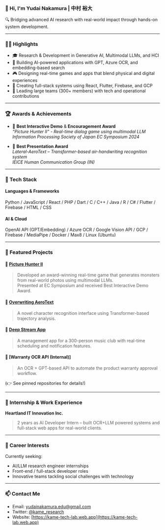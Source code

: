 ### 👋 Hi, I'm Yudai Nakamura | 中村 裕大

🔍 Bridging advanced AI research with real-world impact through hands-on system development.


---

### 🧑‍💻 Highlights

- 🎓 Research & Development in Generative AI, Multimodal LLMs, and HCI
- 🧠 Building AI-powered applications with GPT, Azure OCR, and embedding-based search
- 🎮 Designing real-time games and apps that blend physical and digital experiences
- 📱 Creating full-stack systems using React, Flutter, Firebase, and GCP
- 👥 Leading large teams (300+ members) with tech and operational contributions

---

### 🏆 Awards & Achievements

- 🥇 **Best Interactive Demo** & **Encouragement Award**  
  *“Picture Hunter II” - Real-time dialog game using multimodal LLM*  
  *Information Processing Society of Japan EC Symposium 2024*

- 🏅 **Best Presentation Award**  
  *Lateral-AeroText – Transformer-based air-handwriting recognition system*  
  *IEICE Human Communication Group (IN)*

---

### 🧰 Tech Stack

#### Languages & Frameworks  
Python / JavaScript / React / PHP / Dart / C / C++ / Java / R / C# / Flutter / Firebase / HTML / CSS

#### AI & Cloud  
OpenAI API (GPT/Embedding) / Azure OCR / Google Vision API / GCP / Firebase / MediaPipe / Docker / Max8 / Linux (Ubuntu)

---

### 📌 Featured Projects

#### 🔗 [Picture Hunter II](https://kame-tech-lab.web.app/project-detail?id=picture-hunter-2)  
> Developed an award-winning real-time game that generates monsters from real-world photos using multimodal LLMs.  
> Presented at EC Symposium and received Best Interactive Demo Award.

#### 🔗 [Overwriting AeroText](https://www.youtube.com/watch?v=B8NKtk1s5Lc)  
> A novel character recognition interface using Transformer-based trajectory analysis.

#### 🔗 [Deep Stream App](https://deep-stream-ksc.web.app/)  
> A management app for a 300-person music club with real-time scheduling and notification features.

#### 🔗 [Warranty OCR API (Internal)]  
> An OCR + GPT-based API to automate the product warranty approval workflow.

(👉 See pinned repositories for details!)

---

### 💼 Internship & Work Experience

**Heartland IT Innovation Inc.**  
> 2 years as AI Developer Intern – built OCR+LLM powered systems and full-stack web apps for real-world clients.

---

### 🚀 Career Interests

Currently seeking:
- AI/LLM research engineer internships
- Front-end / full-stack developer roles
- Innovative teams tackling social challenges with technology

---

### 📫 Contact Me

- Email: yudainakamura.edu@gmail.com  
- Twitter: [@kame_research](https://twitter.com/kame_research)  
- Website: [https://kame-tech-lab.web.app](https://kame-tech-lab.web.app)
